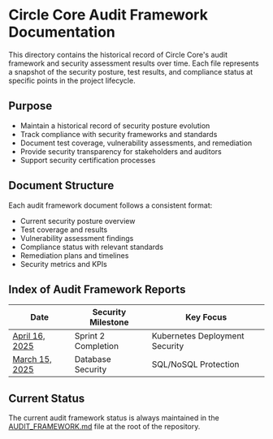 # Circle Core Audit Framework Documentation

This directory contains the historical record of Circle Core's audit framework and security assessment results over time. Each file represents a snapshot of the security posture, test results, and compliance status at specific points in the project lifecycle.

## Purpose

- Maintain a historical record of security posture evolution
- Track compliance with security frameworks and standards
- Document test coverage, vulnerability assessments, and remediation
- Provide security transparency for stakeholders and auditors
- Support security certification processes

## Document Structure

Each audit framework document follows a consistent format:
- Current security posture overview
- Test coverage and results
- Vulnerability assessment findings
- Compliance status with relevant standards
- Remediation plans and timelines
- Security metrics and KPIs

## Index of Audit Framework Reports

| Date | Security Milestone | Key Focus |
|------|-------------------|-----------|
| [April 16, 2025](2025-04-16-audit-framework.md) | Sprint 2 Completion | Kubernetes Deployment Security |
| [March 15, 2025](2025-03-15-audit-framework.md) | Database Security | SQL/NoSQL Protection |

## Current Status

The current audit framework status is always maintained in the [AUDIT_FRAMEWORK.md](../../AUDIT_FRAMEWORK.md) file at the root of the repository.
